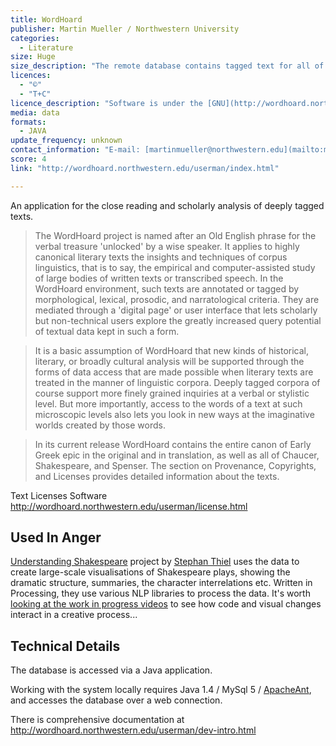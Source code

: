 ```yaml
---
title: WordHoard
publisher: Martin Mueller / Northwestern University
categories: 
  - Literature
size: Huge
size_description: "The remote database contains tagged text for all of Shakespeare, Chaucer, Spenser, and early Greek Epics." 
licences: 
  - "©"
  - "T+C"
licence_description: "Software is under the [GNU](http://wordhoard.northwestern.edu/userman/dev-intro.html). Some texts and data within the system are free for non-commercial use, but have [complex underlying rights](http://wordhoard.northwestern.edu/userman/text-license.html). Read the documentation for more."
media: data
formats: 
  - JAVA
update_frequency: unknown
contact_information: "E-mail: [martinmueller@northwestern.edu](mailto:martinmueller@northwestern.edu)"
score: 4
link: "http://wordhoard.northwestern.edu/userman/index.html"

---
```

An application for the close reading and scholarly analysis of deeply tagged texts.

>The WordHoard project is named after an Old English phrase for the verbal treasure 'unlocked' by a wise speaker. It applies to highly canonical literary texts the insights and techniques of corpus linguistics, that is to say, the empirical and computer-assisted study of large bodies of written texts or transcribed speech. In the WordHoard environment, such texts are annotated or tagged by morphological, lexical, prosodic, and narratological criteria. They are mediated through a 'digital page' or user interface that lets scholarly but non-technical users explore the greatly increased query potential of textual data kept in such a form.

>It is a basic assumption of WordHoard that new kinds of historical, literary, or broadly cultural analysis will be supported through the forms of data access that are made possible when literary texts are treated in the manner of linguistic corpora. Deeply tagged corpora of course support more finely grained inquiries at a verbal or stylistic level. But more importantly, access to the words of a text at such microscopic levels also lets you look in new ways at the imaginative worlds created by those words.

>In its current release WordHoard contains the entire canon of Early Greek epic in the original and in translation, as well as all of Chaucer, Shakespeare, and Spenser. The section on Provenance, Copyrights, and Licenses provides detailed information about the texts.

Text Licenses 
Software http://wordhoard.northwestern.edu/userman/license.html

## Used In Anger

[Understanding Shakespeare](http://www.understanding-shakespeare.com) project by [Stephan Thiel](http://www.nand.io/visualisation/understanding-shakespeare) uses the data to create large-scale visualisations of Shakespeare plays, showing the dramatic structure, summaries, the character interrelations etc. Written in Processing, they use various NLP libraries to process the data. It's worth [looking at the work in progress videos](http://www.understanding-shakespeare.com/process.html) to see how code and visual changes interact in a creative process... 

## Technical Details


The database is accessed via a Java application. 

Working with the system locally requires Java 1.4 / MySql 5 / [ApacheAnt](http://ant.apache.org), and accesses the database over a web connection.

There is comprehensive documentation at http://wordhoard.northwestern.edu/userman/dev-intro.html